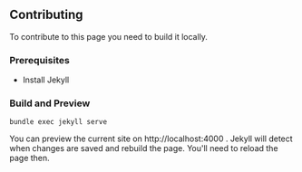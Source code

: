 ## Contributing

To contribute to this page you need to build it locally.

### Prerequisites

* Install Jekyll

### Build and Preview

```
bundle exec jekyll serve
```

You can preview the current site on http://localhost:4000 . Jekyll will detect when changes are saved and rebuild the page. You'll need to reload the page then.